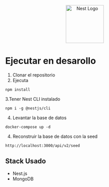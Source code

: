 <p align="center">
  <a href="http://nestjs.com/" target="blank"><img src="https://nestjs.com/img/logo-small.svg" width="120" alt="Nest Logo" /></a>
</p>

# Ejecutar en desarollo

1. Clonar el repositorio
2. Ejecuta
```
npm install
```
3.Tener Nest CLI instalado
```
npm i -g @nestjs/cli
```

4. Levantar la base de datos
```
docker-compose up -d
```

4. Reconstruir la base de datos con la seed
```
http://localhost:3000/api/v2/seed
```

## Stack Usado
* Nest.js
* MongoDB